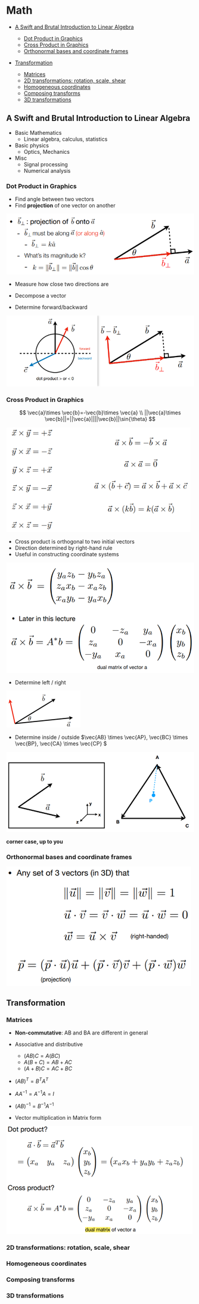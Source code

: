 # Math

- [A Swift and Brutal Introduction to Linear Algebra](#A-Swift-and-Brutal-Introduction-to-Linear-Algebra)
  - [Dot Product in Graphics](#Dot-Product-in-Graphics)
  - [Cross  Product in Graphics](#Cross-Product-in-Graphics)
  - [Orthonormal bases and coordinate frames](#Orthonormal-bases-and-coordinate-frames)


- [Transformation](#Transformation)
  - [Matrices](#Matrices)
  - [2D transformations: rotation, scale, shear](#2D-transformations:-rotation,-scale,-shear)
  - [Homogeneous coordinates](#Homogeneous-coordinates)
  - [Composing transforms](#Composing-transforms)
  - [  3D transformations](#3D-transformations)





## A Swift and Brutal Introduction to Linear Algebra

- Basic Mathematics
  - Linear algebra, calculus, statistics
- Basic physics
  - Optics, Mechanics
- Misc
  - Signal processing
  - Numerical analysis



### Dot Product in Graphics

- Find angle between two vectors
- Find **projection** of one vector on another

![image-20230413162748448](1-Math.assets/image-20230413162748448.png)

- Measure how close  two directions are

- Decompose a vector
- Determine forward/backward

![image-20230413163042639](1-Math.assets/image-20230413163042639.png)





### Cross  Product in Graphics

$$
\vec{a}\times \vec{b}=-\vec{b}\times \vec{a} \\
||\vec{a}\times \vec{b}||=||\vec{a}||||\vec{b}||\sin{\theta}
$$

<img src="1-Math.assets/image-20230413164013038.png" alt="image-20230413164013038" style="zoom:80%;" />

- Cross product is orthogonal to two initial vectors 
- Direction determined by right-hand rule
- Useful in constructing coordinate systems

![image-20230413163823732](1-Math.assets/image-20230413163823732.png)

- Determine left / right

<img src="1-Math.assets/image-20230413163915545.png" alt="image-20230413163915545" style="zoom:50%;" />

- Determine inside / outside $\vec{AB} \times \vec{AP}, \vec{BC} \times \vec{BP}, \vec{CA} \times \vec{CP} $ 

![image-20230413163941684](1-Math.assets/image-20230413163941684.png)

**corner case, up to you**

### Orthonormal bases and coordinate frames

<img src="1-Math.assets/image-20230413165010254.png" alt="image-20230413165010254" style="zoom:80%;" />



## Transformation

### Matrices

- **Non-commutative**: AB and BA are different in general

- Associative and distributive  
  - $(AB)C=A(BC)$
  - $A(B+C) = AB + AC$
  - $(A+B)C = AC + BC$

- $(AB)^ T = B^T A^T$
- $AA^{-1}= A^{-1}A=I$
- $(AB)^{-1}=B^{-1}A^{-1}$

- Vector multiplication in Matrix form

<img src="1-Math.assets/image-20230413170022351.png" alt="image-20230413170022351" style="zoom:67%;" />

### 2D transformations: rotation, scale, shear









### Homogeneous coordinates









### Composing transforms









###   3D transformations





























































































































